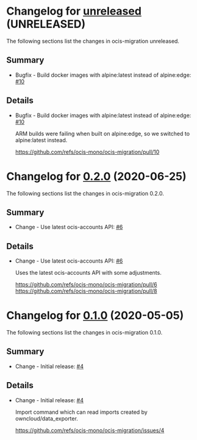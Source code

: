 # Changelog for [unreleased] (UNRELEASED)

The following sections list the changes in ocis-migration unreleased.

[unreleased]: https://github.com/refs/ocis-mono/ocis-migration/compare/v0.2.0...master

## Summary

* Bugfix - Build docker images with alpine:latest instead of alpine:edge: [#10](https://github.com/refs/ocis-mono/ocis-migration/pull/10)

## Details

* Bugfix - Build docker images with alpine:latest instead of alpine:edge: [#10](https://github.com/refs/ocis-mono/ocis-migration/pull/10)

   ARM builds were failing when built on alpine:edge, so we switched to alpine:latest instead.

   https://github.com/refs/ocis-mono/ocis-migration/pull/10

# Changelog for [0.2.0] (2020-06-25)

The following sections list the changes in ocis-migration 0.2.0.

[0.2.0]: https://github.com/refs/ocis-mono/ocis-migration/compare/v0.1.0...v0.2.0

## Summary

* Change - Use latest ocis-accounts API: [#6](https://github.com/refs/ocis-mono/ocis-migration/pull/6)

## Details

* Change - Use latest ocis-accounts API: [#6](https://github.com/refs/ocis-mono/ocis-migration/pull/6)

   Uses the latest ocis-accounts API with some adjustments.

   https://github.com/refs/ocis-mono/ocis-migration/pull/6
   https://github.com/refs/ocis-mono/ocis-migration/pull/8

# Changelog for [0.1.0] (2020-05-05)

The following sections list the changes in ocis-migration 0.1.0.

[0.1.0]: https://github.com/refs/ocis-mono/ocis-migration/compare/0ec9b9a4d47a809e443a0527c9554f0d23883cab...v0.1.0

## Summary

* Change - Initial release: [#4](https://github.com/refs/ocis-mono/ocis-migration/issues/4)

## Details

* Change - Initial release: [#4](https://github.com/refs/ocis-mono/ocis-migration/issues/4)

   Import command which can read imports created by owncloud/data_exporter.

   https://github.com/refs/ocis-mono/ocis-migration/issues/4

